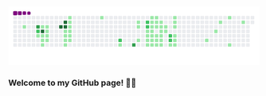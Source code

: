 ![snake gif](https://github.com/mattrich98/mattrich98/blob/output/github-contribution-grid-snake.gif)
### Welcome to my GitHub page! 👋😎
 
